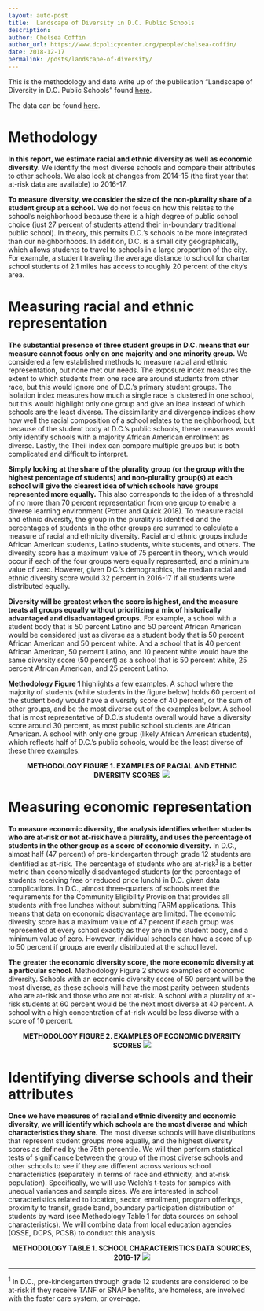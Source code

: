```yaml
---
layout: auto-post
title:  Landscape of Diversity in D.C. Public Schools
description:
author: Chelsea Coffin
author_url: https://www.dcpolicycenter.org/people/chelsea-coffin/
date: 2018-12-17
permalink: /posts/landscape-of-diversity/
---
```


This is the methodology and data write up of the publication “Landscape of Diversity in D.C. Public Schools” found [here](https://www.dcpolicycenter.org/publications/landscape-of-diversity-in-dc-public-schools).

The data can be found <a href="https://DC-Policy-Center.github.io/assets/data-resources/landscape-diversity-data.xlsx">here</a>.

# Methodology

**In this report, we estimate racial and ethnic diversity as well as economic diversity.** We identify the most diverse schools and compare their attributes to other schools. We also look at changes from 2014-15 (the first year that at-risk data are available) to 2016-17.

**To measure diversity, we consider the size of the non-plurality share of a student group at a school.** We do not focus on how this relates to the school’s neighborhood because there is a high degree of public school choice (just 27 percent of students attend their in-boundary traditional public school). In theory, this permits D.C.’s schools to be more integrated than our neighborhoods. In addition, D.C. is a small city geographically, which allows students to travel to schools in a large proportion of the city. For example, a student traveling the average distance to school for charter school students of 2.1 miles has access to roughly 20 percent of the city’s area.

# Measuring racial and ethnic representation

**The substantial presence of three student groups in D.C. means that our measure cannot focus only on one majority and one minority group.** We considered a few established methods to measure racial and ethnic representation, but none met our needs. The exposure index measures the extent to which students from one race are around students from other race, but this would ignore one of D.C.’s primary student groups. The isolation index measures how much a single race is clustered in one school, but this would highlight only one group and give an idea instead of which schools are the least diverse. The dissimilarity and divergence indices show how well the racial composition of a school relates to the neighborhood, but because of the student body at D.C.’s public schools, these measures would only identify schools with a majority African American enrollment as diverse. Lastly, the Theil index can compare multiple groups but is both complicated and difficult to interpret.

**Simply looking at the share of the plurality group (or the group with the highest percentage of students) and non-plurality group(s) at each school will give the clearest idea of which schools have groups represented more equally.** This also corresponds to the idea of a threshold of no more than 70 percent representation from one group to enable a diverse learning environment (Potter and Quick 2018). To measure racial and ethnic diversity, the group in the plurality is identified and the percentages of students in the other groups are summed to calculate a measure of racial and ethnicity diversity. Racial and ethnic groups include African American students, Latino students, white students, and others. The diversity score has a maximum value of 75 percent in theory, which would occur if each of the four groups were equally represented, and a minimum value of zero. However, given D.C.’s demographics, the median racial and ethnic diversity score would 32 percent in 2016-17 if all students were distributed equally.

**Diversity will be greatest when the score is highest, and the measure treats all groups equally without prioritizing a mix of historically advantaged and disadvantaged groups.** For example, a school with a student body that is 50 percent Latino and 50 percent African American would be considered just as diverse as a student body that is 50 percent African American and 50 percent white. And a school that is 40 percent African American, 50 percent Latino, and 10 percent white would have the same diversity score (50 percent) as a school that is 50 percent white, 25 percent African American, and 25 percent Latino.

**Methodology Figure 1** highlights a few examples. A school where the majority of students (white students in the figure below) holds 60 percent of the student body would have a diversity score of 40 percent, or the sum of other groups, and be the most diverse out of the examples below. A school that is most representative of D.C.’s students overall would have a diversity score around 30 percent, as most public school students are African American. A school with only one group (likely African American students), which reflects half of D.C.’s public schools, would be the least diverse of these three examples.

<div style="text-align: center;">

<strong>METHODOLOGY FIGURE 1. EXAMPLES OF RACIAL AND ETHNIC DIVERSITY SCORES</strong>
<img src="https://dc-policy-center.github.io/assets/images/post_images/landscape-diversity/Fig-1.png">

</div>

# Measuring economic representation
**To measure economic diversity, the analysis identifies whether students who are at-risk or not at-risk have a plurality, and uses the percentage of students in the other group as a score of economic diversity.** In D.C., almost half (47 percent) of pre-kindergarten through grade 12 students are identified as at-risk. The percentage of students who are at-risk<sup><a href="#1">1</a></sup>  is a better metric than economically disadvantaged students (or the percentage of students receiving free or reduced price lunch) in D.C. given data complications. In D.C., almost three-quarters of schools meet the requirements for the Community Eligibility Provision that provides all students with free lunches without submitting FARM applications. This means that data on economic disadvantage are limited. The economic diversity score has a maximum value of 47 percent if each group was represented at every school exactly as they are in the student body, and a minimum value of zero. However, individual schools can have a score of up to 50 percent if groups are evenly distributed at the school level.

**The greater the economic diversity score, the more economic diversity at a particular school.** Methodology Figure 2 shows examples of economic diversity. Schools with an economic diversity score of 50 percent will be the most diverse, as these schools will have the most parity between students who are at-risk and those who are not at-risk. A school with a plurality of at-risk students at 60 percent would be the next most diverse at 40 percent. A school with a high concentration of at-risk would be less diverse with a score of 10 percent.

<div style="text-align: center;">

<strong>METHODOLOGY FIGURE 2. EXAMPLES OF ECONOMIC DIVERSITY SCORES</strong>
<img src="https://dc-policy-center.github.io/assets/images/post_images/landscape-diversity/Fig-2.png">

</div>

# Identifying diverse schools and their attributes

**Once we have measures of racial and ethnic diversity and economic diversity, we will identify which schools are the most diverse and which characteristics they share.** The most diverse schools will have distributions that represent student groups more equally, and the highest diversity scores as defined by the 75th percentile. We will then perform statistical tests of significance between the group of the most diverse schools and other schools to see if they are different across various school characteristics (separately in terms of race and ethnicity, and at-risk population). Specifically, we will use Welch’s t-tests for samples with unequal variances and sample sizes. We are interested in school characteristics related to location, sector, enrollment, program offerings, proximity to transit, grade band, boundary participation distribution of students by ward (see Methodology Table 1 for data sources on school characteristics). We will combine data from local education agencies (OSSE, DCPS, PCSB) to conduct this analysis.

<div style="text-align: center;">

<strong>METHODOLOGY TABLE 1. SCHOOL CHARACTERISTICS DATA SOURCES, 2016-17</strong>
<img src="https://dc-policy-center.github.io/assets/images/post_images/landscape-diversity/Table-1.png">

</div>


-----
<div id = "1">
<sup>1</sup> In D.C., pre-kindergarten through grade 12 students are considered to be at-risk if they receive TANF or SNAP benefits, are homeless, are involved with the foster care system, or over-age.
</div>
